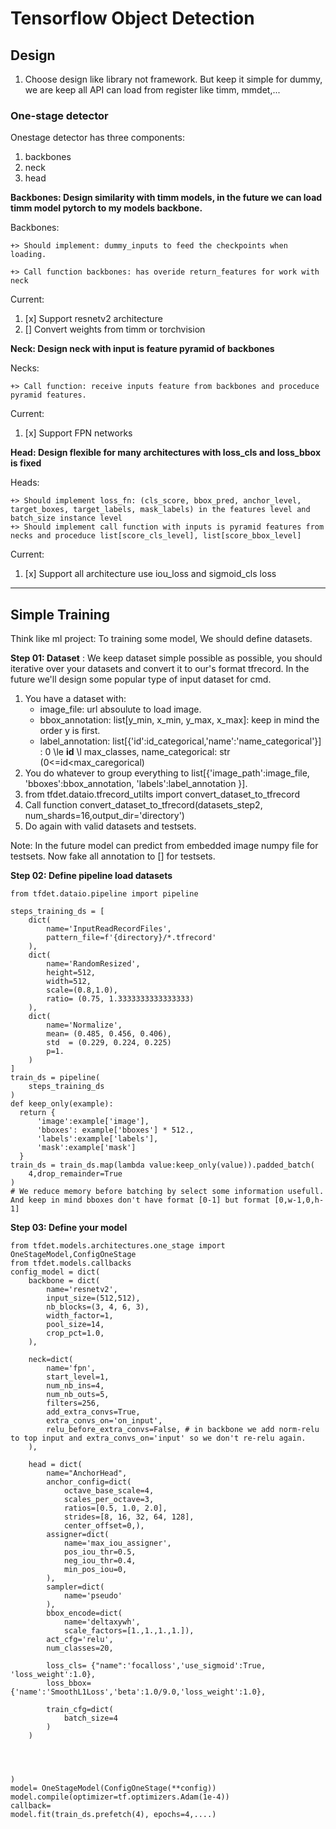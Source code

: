 # Tensorflow Object Detection

## Design

1. Choose design like library not framework. But keep it simple for dummy, we are keep all API can load from register like timm, mmdet,...

### One-stage detector 

Onestage detector has three components:

1. backbones
2. neck
3. head

**Backbones: Design similarity with timm models, in the future we can load timm model pytorch to my models backbone.**

Backbones:

    +> Should implement: dummy_inputs to feed the checkpoints when loading.

    +> Call function backbones: has overide return_features for work with neck

Current:

1. [x] Support resnetv2 architecture
2. [] Convert weights from timm or torchvision 

**Neck: Design neck with input is feature pyramid of backbones**

Necks:

    +> Call function: receive inputs feature from backbones and proceduce pyramid features.

Current:

1. [x] Support FPN networks

**Head: Design flexible for many architectures with loss_cls and loss_bbox is fixed**

Heads:

    +> Should implement loss_fn: (cls_score, bbox_pred, anchor_level, target_boxes, target_labels, mask_labels) in the features level and batch_size instance level
    +> Should implement call function with inputs is pyramid features from necks and proceduce list[score_cls_level], list[score_bbox_level]

Current:

1. [x] Support all architecture use iou_loss and sigmoid_cls loss

---

## Simple Training

Think like ml project: To training some model, We should define datasets.

**Step 01: Dataset** : We keep dataset simple possible as possible, you should iterative over your datasets and convert it to our's format tfrecord. In the future we'll design some popular type of input dataset for cmd.

1. You have a dataset with: 
    - image_file: url absoulute to load image.
    - bbox_annotation: list[y_min, x_min, y_max, x_max]: keep in mind the order y is first.
    - label_annotation: list[{'id':id_categorical,'name':'name_categorical'}] : 0 \le **id** \l max_classes, name_categorical: str   (0<=id<max_caregorical)
2. You do whatever to group everything to list[{'image_path':image_file, 'bboxes':bbox_annotation, 'labels':label_annotation }].
3. from tfdet.dataio.tfrecord_utilts import convert_dataset_to_tfrecord
4. Call function convert_dataset_to_tfrecord(datasets_step2, num_shards=16,output_dir='directory')
5. Do again with valid datasets and testsets.

Note: In the future model can predict from embedded image numpy file for testsets. Now fake all annotation to [] for testsets.

**Step 02: Define pipeline load datasets**

```python3
from tfdet.dataio.pipeline import pipeline

steps_training_ds = [
    dict(
        name='InputReadRecordFiles',
        pattern_file=f'{directory}/*.tfrecord'
    ),
    dict(
        name='RandomResized',
        height=512,
        width=512,
        scale=(0.8,1.0),
        ratio= (0.75, 1.3333333333333333)
    ),
    dict(
        name='Normalize',
        mean= (0.485, 0.456, 0.406),
        std  = (0.229, 0.224, 0.225)
        p=1.
    )
]
train_ds = pipeline(
    steps_training_ds
)
def keep_only(example):
  return {
      'image':example['image'],
      'bboxes': example['bboxes'] * 512.,
      'labels':example['labels'],
      'mask':example['mask']
  }
train_ds = train_ds.map(lambda value:keep_only(value)).padded_batch(
    4,drop_remainder=True
)
# We reduce memory before batching by select some information usefull. And keep in mind bboxes don't have format [0-1] but format [0,w-1,0,h-1]
```

**Step 03: Define your model**

```python3
from tfdet.models.architectures.one_stage import OneStageModel,ConfigOneStage
from tfdet.models.callbacks
config_model = dict(
    backbone = dict(
        name='resnetv2',
        input_size=(512,512),
        nb_blocks=(3, 4, 6, 3),
        width_factor=1,
        pool_size=14,
        crop_pct=1.0,
    ),

    neck=dict(
        name='fpn',
        start_level=1,
        num_nb_ins=4,
        num_nb_outs=5,
        filters=256,
        add_extra_convs=True,
        extra_convs_on='on_input',
        relu_before_extra_convs=False, # in backbone we add norm-relu to top input and extra_convs_on='input' so we don't re-relu again.
    ),

    head = dict(
        name="AnchorHead",
        anchor_config=dict(
            octave_base_scale=4,
            scales_per_octave=3,
            ratios=[0.5, 1.0, 2.0],
            strides=[8, 16, 32, 64, 128],
            center_offset=0,),
        assigner=dict(
            name='max_iou_assigner',
            pos_iou_thr=0.5,
            neg_iou_thr=0.4,
            min_pos_iou=0,
        ),
        sampler=dict(
            name='pseudo'
        ),
        bbox_encode=dict(
            name='deltaxywh',
            scale_factors=[1.,1.,1.,1.]),
        act_cfg='relu',
        num_classes=20,

        loss_cls= {"name":'focalloss','use_sigmoid':True, 'loss_weight':1.0},
        loss_bbox={'name':'SmoothL1Loss','beta':1.0/9.0,'loss_weight':1.0},

        train_cfg=dict(
            batch_size=4
        )
    )




)
model= OneStageModel(ConfigOneStage(**config))
model.compile(optimizer=tf.optimizers.Adam(1e-4))
callback=
model.fit(train_ds.prefetch(4), epochs=4,....)

```